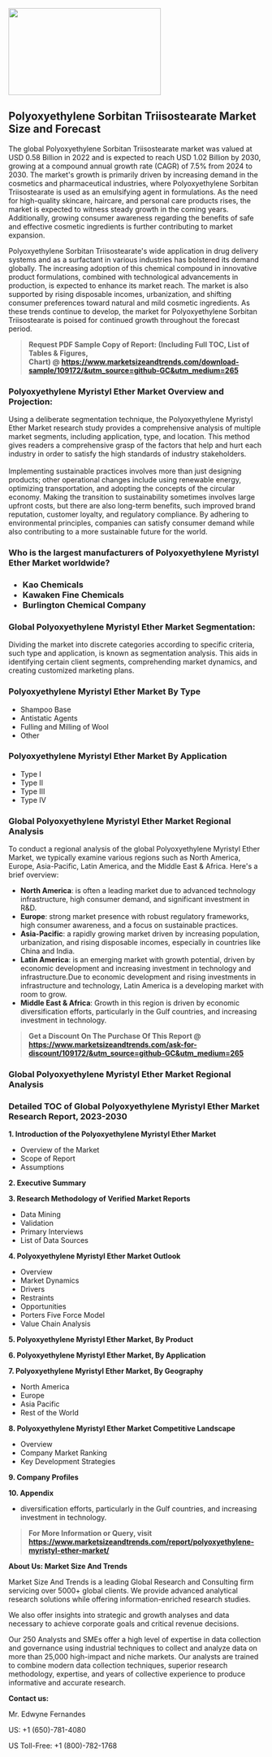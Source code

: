 <p><img class="alignnone size-medium wp-image-20088" src="https://ffe5etoiles.com/wp-content/uploads/2024/12/MST1-300x171.png" alt="" width="300" height="171" /></p><h2>Polyoxyethylene Sorbitan Triisostearate Market Size and Forecast</h2><p>The global Polyoxyethylene Sorbitan Triisostearate market was valued at USD 0.58 Billion in 2022 and is expected to reach USD 1.02 Billion by 2030, growing at a compound annual growth rate (CAGR) of 7.5% from 2024 to 2030. The market's growth is primarily driven by increasing demand in the cosmetics and pharmaceutical industries, where Polyoxyethylene Sorbitan Triisostearate is used as an emulsifying agent in formulations. As the need for high-quality skincare, haircare, and personal care products rises, the market is expected to witness steady growth in the coming years. Additionally, growing consumer awareness regarding the benefits of safe and effective cosmetic ingredients is further contributing to market expansion.</p><p>Polyoxyethylene Sorbitan Triisostearate's wide application in drug delivery systems and as a surfactant in various industries has bolstered its demand globally. The increasing adoption of this chemical compound in innovative product formulations, combined with technological advancements in production, is expected to enhance its market reach. The market is also supported by rising disposable incomes, urbanization, and shifting consumer preferences toward natural and mild cosmetic ingredients. As these trends continue to develop, the market for Polyoxyethylene Sorbitan Triisostearate is poised for continued growth throughout the forecast period.</p></p><blockquote id="" class=""><strong>Request PDF Sample Copy of Report: (Including Full TOC, List of Tables &amp; Figures, Chart)&nbsp;@&nbsp;<strong><a href="https://www.marketsizeandtrends.com/download-sample/109172/&utm_source=github-GC&utm_medium=265" target="_blank">https://www.marketsizeandtrends.com/download-sample/109172/&utm_source=github-GC&utm_medium=265</a></strong></strong></blockquote><h3 id="" class="">Polyoxyethylene Myristyl Ether Market&nbsp;Overview and Projection:</h3><p id="" class="">Using a deliberate segmentation technique, the Polyoxyethylene Myristyl Ether Market research study provides a comprehensive analysis of multiple market segments, including application, type, and location. This method gives readers a comprehensive grasp of the factors that help and hurt each industry in order to satisfy the high standards of industry stakeholders. <br /> <br />Implementing sustainable practices involves more than just designing products; other operational changes include using renewable energy, optimizing transportation, and adopting the concepts of the circular economy. Making the transition to sustainability sometimes involves large upfront costs, but there are also long-term benefits, such improved brand reputation, customer loyalty, and regulatory compliance. By adhering to environmental principles, companies can satisfy consumer demand while also contributing to a more sustainable future for the world.</p><h3 id="" class="">Who is the largest manufacturers of&nbsp;Polyoxyethylene Myristyl Ether Market worldwide?</h3><h3 class=""><p><ul><li>Kao Chemicals </li><li> Kawaken Fine Chemicals </li><li> Burlington Chemical Company</li></ul></p></h3><h3 id="" class="">Global&nbsp;Polyoxyethylene Myristyl Ether Market Segmentation:</h3><p id="" class="">Dividing the market into discrete categories according to specific criteria, such type and application, is known as segmentation analysis. This aids in identifying certain client segments, comprehending market dynamics, and creating customized marketing plans.</p><h3 id="" class="">Polyoxyethylene Myristyl Ether Market&nbsp;By Type</h3><p><p><ul><li>Shampoo Base</li><li> Antistatic Agents</li><li> Fulling and Milling of Wool</li><li> Other</p></li></ul></p></p><h3 id="" class="">Polyoxyethylene Myristyl Ether Market&nbsp;By Application</h3><p class=""><p><ul><li>Type I</li><li> Type II</li><li> Type III</li><li> Type IV</li></ul></p></p><h3 id="" class="">Global Polyoxyethylene Myristyl Ether Market Regional Analysis</h3><p id="" class="">To conduct a regional analysis of the global Polyoxyethylene Myristyl Ether Market, we typically examine various regions such as North America, Europe, Asia-Pacific, Latin America, and the Middle East &amp; Africa. Here's a brief overview:</p><ul><li><strong>North America</strong>: is often a leading market due to advanced technology infrastructure, high consumer demand, and significant investment in R&amp;D.</li><li><strong>Europe</strong>: strong market presence with robust regulatory frameworks, high consumer awareness, and a focus on sustainable practices.</li><li><strong>Asia-Pacific</strong>: a rapidly growing market driven by increasing population, urbanization, and rising disposable incomes, especially in countries like China and India.</li><li><strong>Latin America</strong>: is an emerging market with growth potential, driven by economic development and increasing investment in technology and infrastructure.Due to economic development and rising investments in infrastructure and technology, Latin America is a developing market with room to grow.</li><li><strong>Middle East &amp; Africa</strong>: Growth in this region is driven by economic diversification efforts, particularly in the Gulf countries, and increasing investment in technology.</li></ul><blockquote id="" class=""><strong>Get a Discount On The Purchase Of This Report @ <strong><a href="https://www.marketsizeandtrends.com/ask-for-discount/109172/&utm_source=github-GC&utm_medium=265" target="_blank">https://www.marketsizeandtrends.com/ask-for-discount/109172/&utm_source=github-GC&utm_medium=265</a></strong></strong></blockquote><h3 id="" class="">Global Polyoxyethylene Myristyl Ether Market Regional Analysis</h3><h3 id="" class="">Detailed TOC of Global Polyoxyethylene Myristyl Ether Market Research Report, 2023-2030</h3><p id="" class=""><strong>1. Introduction of the Polyoxyethylene Myristyl Ether Market</strong></p><ul><li>Overview of the Market</li><li>Scope of Report</li><li>Assumptions</li></ul><p id="" class=""><strong>2. Executive Summary</strong></p><p id="" class=""><strong>3. Research Methodology of Verified Market Reports</strong></p><ul><li>Data Mining</li><li>Validation</li><li>Primary Interviews</li><li>List of Data Sources</li></ul><p id="" class=""><strong>4. Polyoxyethylene Myristyl Ether Market Outlook</strong></p><ul><li>Overview</li><li>Market Dynamics</li><li>Drivers</li><li>Restraints</li><li>Opportunities</li><li>Porters Five Force Model</li><li>Value Chain Analysis</li></ul><p id="" class=""><strong>5. Polyoxyethylene Myristyl Ether Market, By Product</strong></p><p id="" class=""><strong>6. Polyoxyethylene Myristyl Ether Market, By Application</strong></p><p id="" class=""><strong>7. Polyoxyethylene Myristyl Ether Market, By Geography</strong></p><ul><li>North America</li><li>Europe</li><li>Asia Pacific</li><li>Rest of the World</li></ul><p id="" class=""><strong>8. Polyoxyethylene Myristyl Ether Market Competitive Landscape</strong></p><ul><li>Overview</li><li>Company Market Ranking</li><li>Key Development Strategies</li></ul><p id="" class=""><strong>9. Company Profiles</strong></p><p id="" class=""><strong>10. Appendix</strong></p><ul><li>diversification efforts, particularly in the Gulf countries, and increasing investment in technology.</li></ul><blockquote id="" class=""><strong>For More Information or Query, visit <strong><strong><a href="https://www.marketsizeandtrends.com/report/polyoxyethylene-myristyl-ether-market/" target="_blank">https://www.marketsizeandtrends.com/report/polyoxyethylene-myristyl-ether-market/</a></strong></strong></strong></blockquote><p id="" class=""><strong>About Us: Market Size And Trends</strong></p><p id="" class="">Market Size And Trends is a leading Global Research and Consulting firm servicing over 5000+ global clients. We provide advanced analytical research solutions while offering information-enriched research studies.</p><p id="" class="">We also offer insights into strategic and growth analyses and data necessary to achieve corporate goals and critical revenue decisions.</p><p id="" class="">Our 250 Analysts and SMEs offer a high level of expertise in data collection and governance using industrial techniques to collect and analyze data on more than 25,000 high-impact and niche markets. Our analysts are trained to combine modern data collection techniques, superior research methodology, expertise, and years of collective experience to produce informative and accurate research.</p><p id="" class=""><strong>Contact us:</strong></p><p id="" class="">Mr. Edwyne Fernandes</p><p id="" class="">US: +1 (650)-781-4080</p><p id="" class="">US Toll-Free: +1 (800)-782-1768</p>
